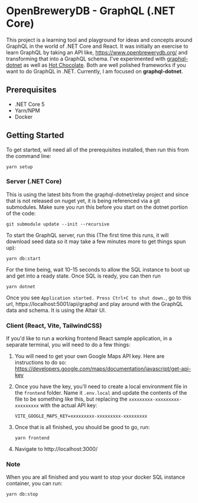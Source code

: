# OpenBreweryDB - GraphQL (.NET Core)

This project is a learning tool and playground for ideas and concepts around GraphQL in the world of .NET Core and React. It was initially an exercise to learn GraphQL by taking an API like, https://www.openbrewerydb.org/ and transforming that into a GraphQL schema. I've experimented with [graphql-dotnet](https://github.com/graphql-dotnet/graphql-dotnet) as well as [Hot Chocolate](https://hotchocolate.io/). Both are well polished frameworks if you want to do GraphQL in .NET. Currently, I am focused on **graphql-dotnet**.

## Prerequisites

-   .NET Core 5
-   Yarn/NPM
-   Docker

## Getting Started

To get started, will need all of the prerequisites installed, then run this from the command line:

    yarn setup

### Server (.NET Core)

This is using the latest bits from the graphql-dotnet/relay project and since that is not released on nuget yet, it is being referenced via a git submodules. Make sure you run this before you start on the dotnet portion of the code:

    git submodule update --init --recursive

To start the GraphQL server, run this (The first time this runs, it will download seed data so it may take a few minutes more to get things spun up):

    yarn db:start

For the time being, wait 10-15 seconds to allow the SQL instance to boot up and get into a ready state. Once SQL is ready, you can then run

    yarn dotnet

Once you see `Application started. Press Ctrl+C to shut down.`, go to this url, https://localhost:5001/api/graphql and play around with the GraphQL data and schema. It is using the Altair UI.

### Client (React, Vite, TailwindCSS)

If you'd like to run a working frontend React sample application, in a separate terminal, you will need to do a few things:

1.  You will need to get your own Google Maps API key. Here are instructions to do so: https://developers.google.com/maps/documentation/javascript/get-api-key

2.  Once you have the key, you'll need to create a local environment file in the `frontend` folder. Name it `.env.local` and update the contents of the file to be something like this, but replacing the `xxxxxxxxx-xxxxxxxxx-xxxxxxxxx` with the actual API key:

        VITE_GOOGLE_MAPS_KEY=xxxxxxxxx-xxxxxxxxx-xxxxxxxxx

3.  Once that is all finished, you should be good to go, run:

        yarn frontend

4.  Navigate to http://localhost:3000/

### Note

When you are all finished and you want to stop your docker SQL instance container, you can run:

    yarn db:stop
